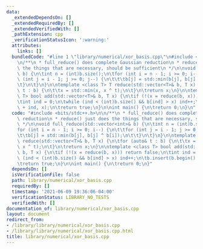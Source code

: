 ```yaml
---
data:
  _extendedDependsOn: []
  _extendedRequiredBy: []
  _extendedVerifiedWith: []
  _pathExtension: cpp
  _verificationStatusIcon: ':warning:'
  attributes:
    links: []
  bundledCode: "#line 1 \"library/numerical/xor_basis.cpp\"\n#include <bits/stdc++.h>\n\
    \n/**\n * full_reduce() does complete Gaussian reduction\n * reduce() just does\
    \ the things that are necessary, should be sufficient\n */\n\nvoid full_reduce(std::vector<int>&\
    \ b) {\n\tint n = (int)b.size();\n\tfor (int i = n - 1; i >= 0; i--) {\n\t\tfor\
    \ (int j = i - 1; j >= 0; j--) {\n\t\t\tb[j] = std::min(b[j], b[j] ^ b[i]);\n\t\
    \t}\n\t}\n}\n\ntemplate <class T> T reduce(std::vector<T>& b, T x) {\n\tfor (auto&\
    \ t : b) {\n\t\tx = std::min(x, x ^ t);\n\t}\n\treturn x;\n}\n\ntemplate <class\
    \ T> bool add(std::vector<T>& b, T x) {\n\tif (!(x = reduce(b, x))) return false;\n\
    \tint ind = 0;\n\twhile (ind < (int)b.size() && b[ind] > x) ind++;\n\tb.insert(b.begin()\
    \ + ind, x);\n\treturn true;\n}\n\nint main() {\n\treturn 0;\n}\n"
  code: "#include <bits/stdc++.h>\n\n/**\n * full_reduce() does complete Gaussian\
    \ reduction\n * reduce() just does the things that are necessary, should be sufficient\n\
    \ */\n\nvoid full_reduce(std::vector<int>& b) {\n\tint n = (int)b.size();\n\t\
    for (int i = n - 1; i >= 0; i--) {\n\t\tfor (int j = i - 1; j >= 0; j--) {\n\t\
    \t\tb[j] = std::min(b[j], b[j] ^ b[i]);\n\t\t}\n\t}\n}\n\ntemplate <class T> T\
    \ reduce(std::vector<T>& b, T x) {\n\tfor (auto& t : b) {\n\t\tx = std::min(x,\
    \ x ^ t);\n\t}\n\treturn x;\n}\n\ntemplate <class T> bool add(std::vector<T>&\
    \ b, T x) {\n\tif (!(x = reduce(b, x))) return false;\n\tint ind = 0;\n\twhile\
    \ (ind < (int)b.size() && b[ind] > x) ind++;\n\tb.insert(b.begin() + ind, x);\n\
    \treturn true;\n}\n\nint main() {\n\treturn 0;\n}"
  dependsOn: []
  isVerificationFile: false
  path: library/numerical/xor_basis.cpp
  requiredBy: []
  timestamp: '2021-06-09 19:36:06-04:00'
  verificationStatus: LIBRARY_NO_TESTS
  verifiedWith: []
documentation_of: library/numerical/xor_basis.cpp
layout: document
redirect_from:
- /library/library/numerical/xor_basis.cpp
- /library/library/numerical/xor_basis.cpp.html
title: library/numerical/xor_basis.cpp
---
```

